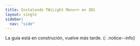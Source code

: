 ```yaml
---
title: Instalando TWiLight Menu++ en 3DS
layout: single
sidebar:
  nav: "side"
---
```


La guía está en construción, vuelve más tarde.
{: .notice--info}
